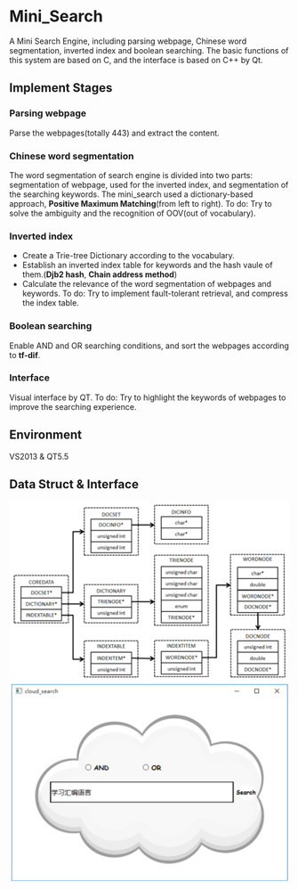 # Mini_Search
A Mini Search Engine, including parsing webpage, Chinese word segmentation, inverted index and boolean searching. The basic functions of this system are based on C, and the interface is based on C++ by Qt.

## Implement Stages
### Parsing webpage
Parse the webpages(totally 443) and extract the content.

### Chinese word segmentation
The word segmentation of search engine is divided into two parts: segmentation of webpage, used for the inverted index, and segmentation of the searching keywords. The mini_search used a dictionary-based approach, **Positive Maximum Matching**(from left to right).
To do: Try to solve the ambiguity and the recognition of OOV(out of vocabulary).
 
### Inverted index
* Create a Trie-tree Dictionary according to the vocabulary.
* Establish an inverted index table for keywords and the hash vaule of them.(**Djb2 hash**, **Chain address method**)
* Calculate the relevance of the word segmentation of webpages and keywords.
To do: Try to implement fault-tolerant retrieval, and compress the index table.

### Boolean searching
Enable AND and OR searching conditions, and sort the webpages according to **tf-dif**.

### Interface
Visual interface by QT.
To do: Try to highlight the keywords of webpages to improve the searching experience.

## Environment
VS2013 & QT5.5

## Data Struct & Interface
![data](images/structs.png)
![interface](images/interface.png)